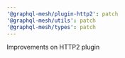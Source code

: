 ```yaml
---
'@graphql-mesh/plugin-http2': patch
'@graphql-mesh/utils': patch
'@graphql-mesh/types': patch
---
```


Improvements on HTTP2 plugin
